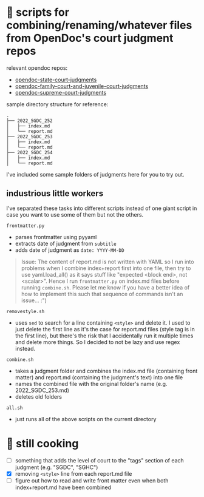 # 🌸 scripts for combining/renaming/whatever files from OpenDoc's court judgment repos
relevant opendoc repos:
- [opendoc-state-court-judgments](https://github.com/opendocsg/opendoc-state-court-judgments)
- [opendoc-family-court-and-juvenile-court-judgments](https://github.com/opendocsg/opendoc-family-court-and-juvenile-court-judgments)
- [opendoc-supreme-court-judgments](https://github.com/opendocsg/opendoc-supreme-court-judgments)

sample directory structure for reference:
```
.
├── 2022_SGDC_252
│   ├── index.md
│   └── report.md
├── 2022_SGDC_253
│   ├── index.md
│   └── report.md
├── 2022_SGDC_254
│   ├── index.md
│   └── report.md
```
I've included some sample folders of judgments here for you to try out. 

## industrious little workers
I've separated these tasks into different scripts instead of one giant script in case you want to use some of them but not the others.

```frontmatter.py```
- parses frontmatter using pyyaml
- extracts date of judgment from ```subtitle```
- adds date of judgment as ```date: YYYY-MM-DD```
  
> Issue: The content of report.md is not written with YAML so I run into problems when I combine index+report first into one file, then try to use yaml.load_all() as it says stuff like "expected \<block end>, not \<scalar>". Hence I run ```frontmatter.py``` on index.md files before running ```combine.sh```. Please let me know if you have a better idea of how to implement this such that sequence of commands isn't an issue... :")

```removestyle.sh```
- uses ```sed``` to search for a line containing ```<style>``` and delete it. I used to just delete the first line as it's the case for report.md files (style tag is in the first line), but there's the risk that I accidentally run it multiple times and delete more things. So I decided to not be lazy and use regex instead.

```combine.sh``` 
- takes a judgment folder and combines the index.md file (containing front matter) and report.md (containing the judgment's text) into one file
- names the combined file with the original folder's name (e.g. 2022_SGDC_253.md)
- deletes old folders 

```all.sh```
- just runs all of the above scripts on the current directory 


# 🍳 still cooking
- [ ] something that adds the level of court to the "tags" section of each judgment (e.g. "SGDC", "SGHC")
-  [x] removing ```<style>``` line from each report.md file
-  [ ] figure out how to read and write front matter even when both index+report.md have been combined